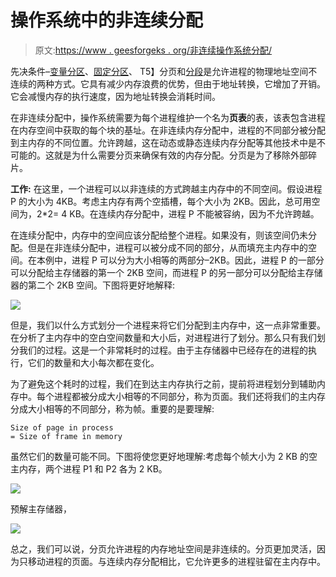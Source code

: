 # 操作系统中的非连续分配

> 原文:[https://www . geesforgeks . org/非连续操作系统分配/](https://www.geeksforgeeks.org/non-contiguous-allocation-in-operating-system/)

先决条件–[变量分区](https://www.geeksforgeeks.org/variable-or-dynamic-partitioning-in-operating-system/)、[固定分区](https://www.geeksforgeeks.org/fixed-or-static-partitioning-in-operating-system/)、
T5】分页和[分段](https://www.geeksforgeeks.org/operating-systems-segmentation/)是允许进程的物理地址空间不连续的两种方式。它具有减少内存浪费的优势，但由于地址转换，它增加了开销。它会减慢内存的执行速度，因为地址转换会消耗时间。

在非连续分配中，操作系统需要为每个进程维护一个名为**页表**的表，该表包含进程在内存空间中获取的每个块的基址。在非连续内存分配中，进程的不同部分被分配到主内存的不同位置。允许跨越，这在动态或静态连续内存分配等其他技术中是不可能的。这就是为什么需要分页来确保有效的内存分配。分页是为了移除外部碎片。

**工作:**
在这里，一个进程可以以非连续的方式跨越主内存中的不同空间。假设进程 P 的大小为 4KB。考虑主内存有两个空插槽，每个大小为 2KB。因此，总可用空间为，2*2= 4 KB。在连续内存分配中，进程 P 不能被容纳，因为不允许跨越。

在连续分配中，内存中的空间应该分配给整个进程。如果没有，则该空间仍未分配。但是在非连续分配中，进程可以被分成不同的部分，从而填充主内存中的空间。在本例中，进程 P 可以分为大小相等的两部分–2KB。因此，进程 P 的一部分可以分配给主存储器的第一个 2KB 空间，而进程 P 的另一部分可以分配给主存储器的第二个 2KB 空间。下图将更好地解释:

![](img/2dd29877860c78142a8beb2759597c85.png)

但是，我们以什么方式划分一个进程来将它们分配到主内存中，这一点非常重要。在分析了主内存中的空白空间数量和大小后，对进程进行了划分。那么只有我们划分我们的过程。这是一个非常耗时的过程。由于主存储器中已经存在的进程的执行，它们的数量和大小每次都在变化。

为了避免这个耗时的过程，我们在到达主内存执行之前，提前将进程划分到辅助内存中。每个进程都被分成大小相等的不同部分，称为页面。我们还将我们的主内存分成大小相等的不同部分，称为帧。重要的是要理解:

```
Size of page in process 
= Size of frame in memory 

```

虽然它们的数量可能不同。下图将使您更好地理解:考虑每个帧大小为 2 KB 的空主内存，两个进程 P1 和 P2 各为 2 KB。

![](img/acfef3eb1d202761a7f70ae44c57414b.png)

预解主存储器，

![](img/a9f71c9e2ceb67d8e9418512c1267d7f.png)

总之，我们可以说，分页允许进程的内存地址空间是非连续的。分页更加灵活，因为只移动进程的页面。与连续内存分配相比，它允许更多的进程驻留在主内存中。